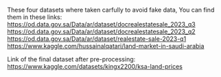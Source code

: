 These four datasets where taken carfully to avoid fake data, You can find them in these links:
https://od.data.gov.sa/Data/ar/dataset/docrealestatesale_2023_q3
https://od.data.gov.sa/Data/ar/dataset/docrealestatesale_2023_q2
https://od.data.gov.sa/Data/ar/dataset/realestate-sale-2023-q1
https://www.kaggle.com/hussainalqatari/land-market-in-saudi-arabia

Link of the final dataset after pre-processing:
https://www.kaggle.com/datasets/kingx2200/ksa-land-prices
